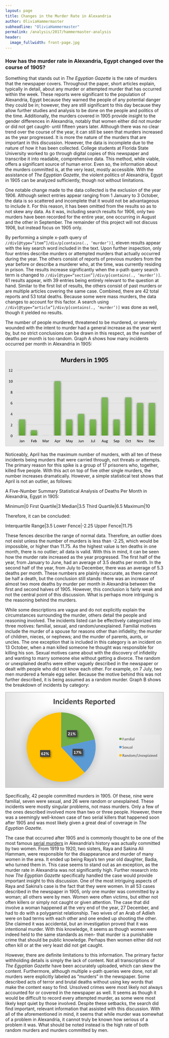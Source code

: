 ```yaml
---
layout: page
title: Changes in the Murder Rate in Alexandria
author: OliviaHammermaster
subheadline: "OliviaHammermaster"
permalink: /analysis/2017/hammermaster-analysis
header:
  image_fullwidth: front-page.jpg
---
```

### How has the murder rate in Alexandria, Egypt changed over the course of 1905?

Something that stands out in _The Egyptian Gazette_ is the rate of murders that the newspaper covers. Throughout the paper, short articles explain, typically in detail, about any murder or attempted murder that has occurred within the week. These reports were significant to the population of Alexandria, Egypt because they warned the people of any potential danger they could be in; however, they are still significant to this day because they allow further studies and analysis to be done on the people and politics of the time. Additionally, the murders covered in 1905 provide insight to the gender differences in Alexandria, notably that women either did not murder or did not get caught- until fifteen years later. Although there was no clear trend over the course of the year, it can still be seen that murders increased as the year progressed. It is more the nature of the murders that are important in this discussion. However, the data is incomplete due to the nature of how it has been collected. College students at Florida State University worked to go through digital copies of this newspaper and transcribe it into readable, comprehensive data. This method, while viable, offers a significant source of human error. Even so, the information about the murders committed is, at the very least, mostly accessible. With the assistance of _The Egyptian Gazette_, the violent politics of Alexandria, Egypt in 1905 can be analyzed sufficiently, though not without limitations.

One notable change made to the data collected is the exclusion of the year 1906. Although select entries appear ranging from 1 January to 3 October, the data is so scattered and incomplete that it would not be advantageous to include it. For this reason, it has been omitted from the results so as to not skew any data. As it was, including search results for 1906, only two murders have been recorded for the entire year, one occurring in August and the other in September. The remainder of this project will not discuss 1906, but instead focus on 1905 only.

By performing a simple x-path query of `//div[@type=“item”]/div/p[contains(., ‘murder’)]`, eleven results appear with the key search word included in the text. Upon further inspection, only four entries describe murders or attempted murders that actually occurred during the year. The others consist of reports of previous murders from the year before or describe a murderer who, at the time, was currently residing in prison. The results increase significantly when the x-path query search term is changed to `//div[@type=“section”]/div/p[contains(., ‘murder’)]`. 61 results appear, with 39 entries being entirely relevant to the question at hand. Similar to the first list of results, the others consist of past murders or are multiple articles covering the same case. Combined, there are 42 total reports and 53 total deaths. Because some were mass murders, the data changes to account for this factor. A search using `//div[@type=“article”]/div/p[contains(., ‘murder’)]` was done as well, though it yielded no results.

The number of people murdered, threatened to be murdered, or severely wounded with the intent to murder had a general increase as the year went by, but no strict conclusions can be drawn in this respect, as the number of deaths per month is too random. Graph A shows how many incidents occurred per month in Alexandria in 1905:

![Graph A](hammermaster-bar-graph.png)

Noticeably, April has the maximum number of murders, with all ten of these incidents being murders that were carried through, not threats or attempts. The primary reason for this spike is a group of 17 prisoners who, together, killed five people. With this act on top of five other single murders, the number increases dramatically. However, a simple statistical test shows that April is not an outlier, as follows:

A Five-Number Summary Statistical Analysis of Deaths Per Month in Alexandria, Egypt in 1905:

Minimum|0
First Quartile|3
Median|3.5
Third Quartile|6.5
Maximum|10

Therefore, it can be concluded:

Interquartile Range|3.5
Lower Fence|-2.25
Upper Fence|11.75

These fences describe the range of normal data. Therefore, an outlier does not exist unless the number of murders is less than -2.25, which would be impossible, or higher than 11.75. As the highest value is ten deaths in one month, there is no outlier; all data is valid. With this in mind, it can be seen how the murder rate increased as the year progressed. The first half of the year, from January to June, had an average of 3.5 deaths per month. In the second half of the year, from July to December, there was an average of 5.3 deaths per month. These numbers are plainly inaccurate, as there cannot be half a death, but the conclusion still stands: there was an increase of almost two more deaths by murder per month in Alexandria between the first and second halves of 1905. However, this conclusion is fairly weak and not the central point of this discussion. What is perhaps more intriguing is the reasoning behind the murders.

While some descriptions are vague and do not explicitly explain the circumstances surrounding the murder, others detail the people and reasoning involved. The incidents listed can be effectively categorized into three motives: familial, sexual, and random/unexplained. Familial motives include the murder of a spouse for reasons other than infidelity; the murder of children, nieces, or nephews; and the murder of parents, aunts, or uncles. The one exception that is included in this category is an incident on 13 October, when a man killed someone he thought was responsible for killing his son. Sexual motives came about with the discovery of infidelity and wanting to marry someone else without getting a divorce. The random or unexplained deaths were either vaguely described in the newspaper or dealt with people who did not know each other. For example, on 7 July, two men murdered a female egg seller. Because the motive behind this was not further described, it is being assumed as a random murder. Graph B shows the breakdown of incidents by category:

![Graph B](hammermaster-pie-chart.png)

Specifically, 42 people committed murders in 1905. Of these, nine were familial, seven were sexual, and 26 were random or unexplained. These incidents were mostly singular problems, not mass murders. Only a few of the ones described involved more than two or three people. However, there was a seemingly well-known case of two serial killers that happened soon after 1905 and was most likely given a great deal of coverage in _The Egyptian Gazette_.

The case that occurred after 1905 and is commonly thought to be one of the most famous [serial murders](www.haaretz.com/israel-news/.premium-1.633795) in Alexandria’s history was actually committed by two women. From 1919 to 1920, two sisters, Raya and Sakina Ali Hammam, were responsible for the disappearance and murder of many women in the area. It ended up being Raya’s ten year old daughter, Badia, who turned them in. This case seems to stand out as an exception, as the murder rate in Alexandria was not significantly high. Further research into how _The Egyptian Gazette_ specifically handled the case would provide important insight to this discussion. One of the most intriguing aspects of Raya and Sakina’s case is the fact that they were women. In all 53 cases described in the newspaper in 1905, only one murder was committed by a woman; all others were by men. Women were often victims, but either not often killers or simply not caught or given attention. The case that did involve a woman happened at the very end of the year, 27 December, and had to do with a polygamist relationship. Two wives of an Arab of Adlieh were on bad terms with each other and one ended up shooting the other. She claimed it was accidental, but an investigation proved that it was intentional murder. With this knowledge, it seems as though women were indeed held to the same standards as men- that murder is a punishable crime that should be public knowledge. Perhaps then women either did not often kill or at the very least did not get caught.

However, there are definite limitations to this information. The primary factor withholding details is simply the lack of content. Not all transcriptions of _The Egyptian Gazette_ have been accurately uploaded, which can skew the content. Furthermore, although multiple x-path queries were done, not all murders were explicitly labeled as “murders” in the newspaper. Some described acts of terror and brutal deaths without using key words that make the content easy to find. Unsolved crimes were most likely not always accounted for or covered in the newspaper as well. It seems as though it would be difficult to record every attempted murder, as some were most likely kept quiet by those involved. Despite these setbacks, the search did find important, relevant information that assisted with this discussion. With all of the aforementioned in mind, it seems that while murder was somewhat of a problem in Alexandria, it cannot truly be known how serious of a problem it was. What should be noted instead is the high rate of both random murders and murders committed by men.

